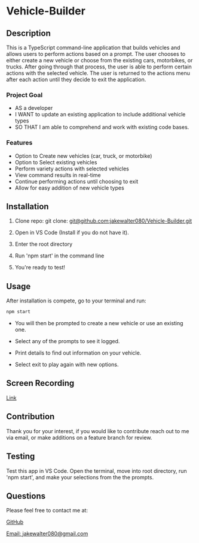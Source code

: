 # Vehicle-Builder

## Description

This is a TypeScript command-line application that builds vehicles and allows users to perform actions based on a prompt. The user chooses to either create a new vehicle or choose from the existing cars, motorbikes, or trucks. After going through that process, the user is able to perform certain actions with the selected vehicle. The user is returned to the actions menu after each action until they decide to exit the application.

### Project Goal
- AS a developer
- I WANT to update an existing application to include additional vehicle types
- SO THAT I am able to comprehend and work with existing code bases.

### Features

- Option to Create new vehicles (car, truck, or motorbike)
- Option to Select existing vehicles
- Perform variety actions with selected vehicles
- View command results in real-time
- Continue performing actions until choosing to exit
- Allow for easy addition of new vehicle types

## Installation

1. Clone repo: git clone: [git@github.com:jakewalter080/Vehicle-Builder.git](git@github.com:jakewalter080/Vehicle-Builder.git)

2. Open in VS Code (Install if you do not have it).

3. Enter the root directory

4. Run 'npm start' in the command line

5. You're ready to test!

## Usage

After installation is compete, go to your terminal and run:
```md
npm start
```
- You will then be prompted to create a new vehicle or use an existing one.

- Select any of the prompts to see it logged.

- Print details to find out information on your vehicle.

- Select exit to play again with new options.

## Screen Recording

[Link](https://drive.google.com/file/d/1l3Ah_hbVl4dRjmi4pWzSzT0Go4wo9Rr1/view)

## Contribution

Thank you for your interest, if you would like to contribute reach out to me via email, or make additions on a feature branch for review.

## Testing

Test this app in VS Code. Open the terminal, move into root directory, run 'npm start', and make your selections from the the prompts.

## Questions

Please feel free to contact me at:

[GitHub](https://github.com/jakewalter080)

[Email: jakewalter080@gmail.com](https://jakewalter080@gmail.com)